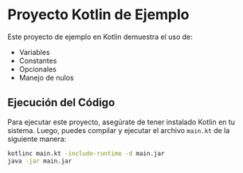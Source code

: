 # Proyecto Kotlin de Ejemplo

Este proyecto de ejemplo en Kotlin demuestra el uso de:

- Variables
- Constantes
- Opcionales
- Manejo de nulos

## Ejecución del Código

Para ejecutar este proyecto, asegúrate de tener instalado Kotlin en tu sistema. Luego, puedes compilar y ejecutar el archivo `main.kt` de la siguiente manera:

```bash
kotlinc main.kt -include-runtime -d main.jar
java -jar main.jar
